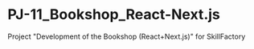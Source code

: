 # PJ-11_Bookshop_React-Next.js
Project "Development of the Bookshop (React+Next.js)" for SkillFactory
